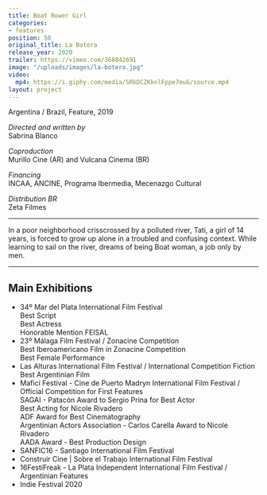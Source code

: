```yaml
---
title: Boat Rower Girl
categories:
- features
position: 50
original_title: La Botera
release_year: 2020
trailer: https://vimeo.com/368842691
image: "/uploads/images/la-botera.jpg"
video:
  mp4: https://i.giphy.com/media/SRkDCZKknlFppe7muG/source.mp4
layout: project
---
```


Argentina / Brazil, Feature, 2019

_Directed and written by_  
Sabrina Blanco

_Coproduction_  
Murillo Cine (AR) and Vulcana Cinema (BR)

_Financing_  
INCAA, ANCINE, Programa Ibermedia, Mecenazgo Cultural

_Distribution BR_  
Zeta Filmes

---

In a poor neighborhood crisscrossed by a polluted river, Tati, a girl of 14 years, is forced to grow up alone in a troubled and confusing context. While learning to sail on the river, dreams of being Boat woman, a job only by men.

---

## Main Exhibitions

- 34º Mar del Plata International Film Festival  
  Best Script  
  Best Actress  
  Honorable Mention FEISAL
- 23º Málaga Film Festival / Zonacine Competition  
  Best Iberoamericano Film in Zonacine Competition  
  Best Female Performance
- Las Alturas International Film Festival / International Competition Fiction  
  Best Argentinian Film
- Mafici Festival - Cine de Puerto Madryn International Film Festival / Official Competition for First Features  
  SAGAI - Patacón Award to Sergio Prina for Best Actor  
  Best Acting for Nicole Rivadero  
  ADF Award for Best Cinematography  
  Argentinian Actors Association - Carlos Carella Award to Nicole Rivadero  
  AADA Award - Best Production Design
- SANFIC16 - Santiago International Film Festival
- Construir Cine | Sobre el Trabajo International Film Festival
- 16FestiFreak - La Plata Independent International Film Festival / Argentinian Features
- Indie Festival 2020
